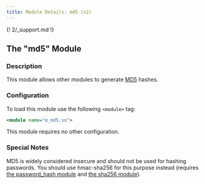 ```yaml
---
title: Module Details: md5 (v2)
---
```


{! 2/_support.md !}

## The "md5" Module

### Description

This module allows other modules to generate [MD5](https://en.wikipedia.org/wiki/MD5) hashes.

### Configuration

To load this module use the following `<module>` tag:

```xml
<module name="m_md5.so">
```

This module requires no other configuration.

### Special Notes

MD5 is widely considered insecure and should not be used for hashing passwords. You should use hmac-sha256 for this purpose instead (requires [the password_hash module](/2/modules/password_hash) and [the sha256 module](/2/modules/sha256)).
